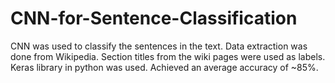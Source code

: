 # CNN-for-Sentence-Classification

CNN was used to classify the sentences in the text. 
Data extraction was done from Wikipedia. Section titles from the wiki pages were used as labels. 
Keras library in python was used. Achieved an average accuracy of ~85%.


